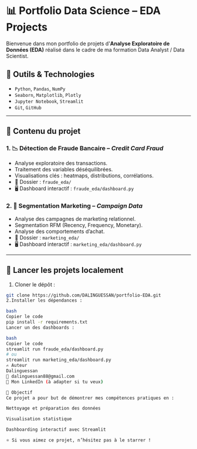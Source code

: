 # 📊 Portfolio Data Science – EDA Projects

Bienvenue dans mon portfolio de projets d'**Analyse Exploratoire de Données (EDA)** réalisé dans le cadre de ma formation Data Analyst / Data Scientist.

## 🧰 Outils & Technologies
- `Python`, `Pandas`, `NumPy`
- `Seaborn`, `Matplotlib`, `Plotly`
- `Jupyter Notebook`, `Streamlit`
- `Git`, `GitHub`

---

## 📁 Contenu du projet

### 1. 📉 Détection de Fraude Bancaire – *Credit Card Fraud*
- Analyse exploratoire des transactions.
- Traitement des variables déséquilibrées.
- Visualisations clés : heatmaps, distributions, corrélations.
- 📁 Dossier : `fraude_eda/`
- 🖥️ Dashboard interactif : `fraude_eda/dashboard.py`

### 2. 🎯 Segmentation Marketing – *Campaign Data*
- Analyse des campagnes de marketing relationnel.
- Segmentation RFM (Recency, Frequency, Monetary).
- Analyse des comportements d’achat.
- 📁 Dossier : `marketing_eda/`
- 🖥️ Dashboard interactif : `marketing_eda/dashboard.py`

---

## 🚀 Lancer les projets localement

1. Cloner le dépôt :
```bash
git clone https://github.com/DALINGUESSAN/portfolio-EDA.git
2.Installer les dépendances :

bash
Copier le code
pip install -r requirements.txt
Lancer un des dashboards :

bash
Copier le code
streamlit run fraude_eda/dashboard.py
# ou
streamlit run marketing_eda/dashboard.py
✍️ Auteur
Dalinguessan
📧 dalinguessan88@gmail.com
🔗 Mon LinkedIn (à adapter si tu veux)

📌 Objectif
Ce projet a pour but de démontrer mes compétences pratiques en :

Nettoyage et préparation des données

Visualisation statistique

Dashboarding interactif avec Streamlit

⭐ Si vous aimez ce projet, n’hésitez pas à le starrer !
